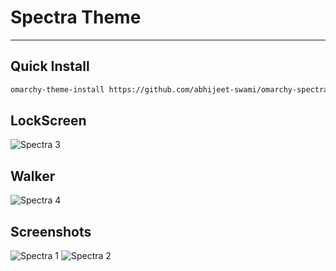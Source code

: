 # Spectra Theme

---

## Quick Install

```bash
omarchy-theme-install https://github.com/abhijeet-swami/omarchy-spectra-green-theme
```

## LockScreen

![Spectra 3](https://github.com/abhijeet-swami/omarchy-spectra-theme/blob/main/screenshots/3.png)

## Walker

![Spectra 4](https://github.com/abhijeet-swami/omarchy-spectra-theme/blob/main/screenshots/4.png)


## Screenshots

![Spectra 1](https://github.com/abhijeet-swami/omarchy-spectra-theme/blob/main/screenshots/1.png)
![Spectra 2](https://github.com/abhijeet-swami/omarchy-spectra-theme/blob/main/screenshots/2.png)

